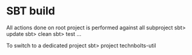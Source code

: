 SBT build
=======================

All actions done on root project is performed against all subproject
  sbt> update
  sbt> clean
  sbt> test
...

To switch to a dedicated project
  sbt> project technbolts-util
  
